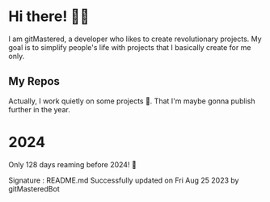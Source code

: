 
# Hi there! 🙋‍♂️
I am gitMastered, a developer who likes to create revolutionary projects.
My goal is to simplify people's life with projects that I basically create for me only.

## My Repos
Actually, I work quietly on some projects 👀. That I'm maybe gonna publish further in the year.

# 2024
Only 128 days reaming before 2024! 🙌

Signature : README.md Successfully updated on Fri Aug 25 2023 by gitMasteredBot

